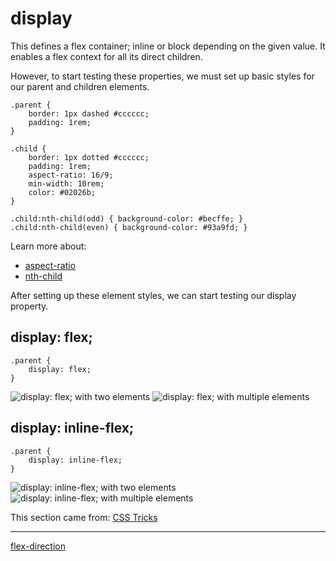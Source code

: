 # display
This defines a flex container; inline or block depending on the given value. It enables a flex context for all its direct children.

However, to start testing these properties, we must set up basic styles for our parent and children elements.

```
.parent {
    border: 1px dashed #cccccc;
    padding: 1rem;
}

.child {
    border: 1px dotted #cccccc;
    padding: 1rem;
    aspect-ratio: 16/9;
    min-width: 10rem;
    color: #02026b;
}

.child:nth-child(odd) { background-color: #becffe; }
.child:nth-child(even) { background-color: #93a9fd; }
```

Learn more about:
* [aspect-ratio](https://developer.mozilla.org/en-US/docs/Web/CSS/aspect-ratio)
* [nth-child](https://developer.mozilla.org/en-US/docs/Web/CSS/:nth-child)


After setting up these element styles, we can start testing our display property. 

## display: flex;

```
.parent {
    display: flex;
}
```
![display: flex; with two elements](./screenshots/00%20-%20display_flex.png)
![display: flex; with multiple elements](./screenshots/02-display_flex.png)

## display: inline-flex;

```
.parent {
    display: inline-flex;
}
```

![display: inline-flex; with two elements](./screenshots/01%20-%20display_inline-flex.png)
![display: inline-flex; with multiple elements](./screenshots/03%20-%20display_inline-flex.png)

This section came from: [CSS Tricks](https://css-tricks.com/snippets/css/a-guide-to-flexbox/)

<hr>

[flex-direction](https://github.com/EnlightenmentDesign/web-communication-design-development-2/tree/main/01%20-%20flexbox/01%20-%20flex-direction)